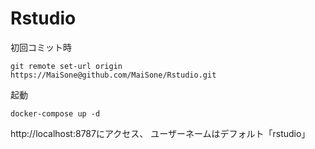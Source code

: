 # Rstudio
初回コミット時
```
git remote set-url origin https://MaiSone@github.com/MaiSone/Rstudio.git
```
起動
```
docker-compose up -d
```
http://localhost:8787にアクセス、
ユーザーネームはデフォルト「rstudio」

